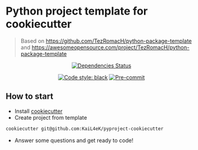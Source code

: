 # Python project template for cookiecutter #

> Based on https://github.com/TezRomacH/python-package-template and https://awesomeopensource.com/project/TezRomacH/python-package-template

<div align="center">

[![Dependencies Status](https://img.shields.io/badge/dependencies-up%20to%20date-brightgreen.svg)](https://github.com/KaiL4eK/pyproject-cookiecutter/pulls?utf8=%E2%9C%93&q=is%3Apr%20author%3Aapp%2Fdependabot)

[![Code style: black](https://img.shields.io/badge/code%20style-black-000000.svg)](https://github.com/psf/black)
[![Pre-commit](https://img.shields.io/badge/pre--commit-enabled-brightgreen?logo=pre-commit&logoColor=white)](https://github.com/KaiL4eK/pyproject-cookiecutter/blob/main/.pre-commit-config.yaml)

</div>


## How to start

- Install [cookiecutter](https://cookiecutter.readthedocs.io/en/latest/installation.html)
- Create project from template
```bash
cookiecutter git@github.com:KaiL4eK/pyproject-cookiecutter
```
- Answer some questions and get ready to code!
